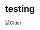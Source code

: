# testing

[![Gitter](https://badges.gitter.im/testing_/Lobby.svg)](https://gitter.im/testing_/Lobby?utm_source=badge&utm_medium=badge&utm_campaign=pr-badge&utm_content=badge)